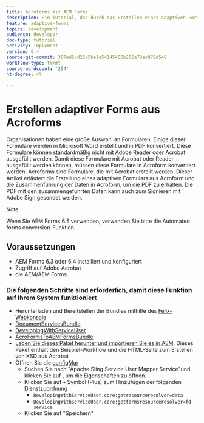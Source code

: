 ```yaml
---
title: Acroforms mit AEM Forms
description: Ein Tutorial, das durch das Erstellen eines adaptiven Formulars mit Acroform und das Zusammenführen der Daten führt, um eine PDF zu erhalten. Die PDF mit den zusammengeführten Daten kann dann zum Signieren mit Adobe Sign gesendet werden.
feature: adaptive-forms
topics: development
audience: developer
doc-type: tutorial
activity: implement
version: 6.4
source-git-commit: 307ed6cd25d5be1e54145406b206a78ec878d548
workflow-type: tm+mt
source-wordcount: '254'
ht-degree: 4%

---
```



# Erstellen adaptiver Forms aus Acroforms

Organisationen haben eine große Auswahl an Formularen. Einige dieser Formulare werden in Microsoft Word erstellt und in PDF konvertiert. Diese Formulare können standardmäßig nicht mit Adobe Reader oder Acrobat ausgefüllt werden. Damit diese Formulare mit Acrobat oder Reader ausgefüllt werden können, müssen diese Formulare in Acroform konvertiert werden. Acroforms sind Formulare, die mit Acrobat erstellt werden. Dieser Artikel erläutert die Erstellung eines adaptiven Formulars aus Acroform und die Zusammenführung der Daten in Acroform, um die PDF zu erhalten. Die PDF mit den zusammengeführten Daten kann auch zum Signieren mit Adobe Sign gesendet werden.

>[!NOTE]
>
>Wenn Sie AEM Forms 6.5 verwenden, verwenden Sie bitte die Automated forms conversion-Funktion.

## Voraussetzungen

* AEM Forms 6.3 oder 6.4 installiert und konfiguriert
* Zugriff auf Adobe Acrobat
* die AEM/AEM Forms.

### Die folgenden Schritte sind erforderlich, damit diese Funktion auf Ihrem System funktioniert

* Herunterladen und Bereitstellen der Bundles mithilfe des [Felix-Webkonsole](http://localhost:4502/system/console/bundles)
* [DocumentServicesBundle](/help/forms/assets/common-osgi-bundles/AEMFormsDocumentServices.core-1.0-SNAPSHOT.jar)
* [DevelopingWithServiceUser](/help/forms/assets/common-osgi-bundles/DevelopingWithServiceUser.jar)
* [AcroFormsToAEMFormsBundle](https://forms.enablementadobe.com/content/DemoServerBundles/AcroFormToAEMForm.core-1.0-SNAPSHOT.jar)
* [Laden Sie dieses Paket herunter und importieren Sie es in AEM](assets/acro-form-aem-form.zip). Dieses Paket enthält den Beispiel-Workflow und die HTML-Seite zum Erstellen von XSD aus Acrobat
* Öffnen Sie die [configMgr](http://localhost:4502/system/console/configMgr)
   * Suchen Sie nach &quot;Apache Sling Service User Mapper Service&quot;und klicken Sie auf , um die Eigenschaften zu öffnen.
   * Klicken Sie auf `+` Symbol (Plus) zum Hinzufügen der folgenden Dienstzuordnung
      * `DevelopingWithServiceUser.core:getresourceresolver=data`
      * `DevelopingWithServiceUser.core:getformsresourceresolver=fd-service`
   * Klicken Sie auf &quot;Speichern&quot;
